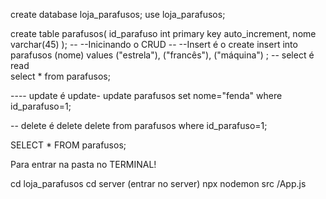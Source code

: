 create database loja_parafusos;
use loja_parafusos;

create table parafusos(
id_parafuso int primary key auto_increment,
nome varchar(45)
);
-- --Inicinando o CRUD
-- --Insert é o create
insert into parafusos (nome) values
("estrela"),
("francês"),
("máquina")
;
-- select é read  
select * from parafusos;

---- update é update- 
update parafusos set nome="fenda" where id_parafuso=1;

-- delete é delete
delete from parafusos where id_parafuso=1;

SELECT * FROM parafusos;

Para entrar na pasta no TERMINAL!

cd loja_parafusos 
cd server (entrar no server)
 npx nodemon src /App.js